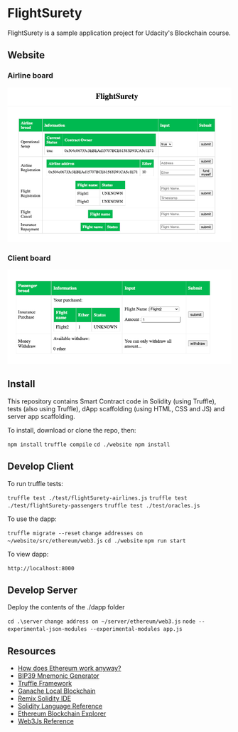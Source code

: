 # FlightSurety

FlightSurety is a sample application project for Udacity's Blockchain course.

## Website

### Airline board
![alt text](https://github.com/15077693d/FlightSurety/blob/master/readme-image/flightsurety1.png?raw=true)

### Client board
![alt text](https://github.com/15077693d/FlightSurety/blob/master/readme-image/flightsurety2.png?raw=true)

## Install

This repository contains Smart Contract code in Solidity (using Truffle), tests (also using Truffle), dApp scaffolding (using HTML, CSS and JS) and server app scaffolding.

To install, download or clone the repo, then:

`npm install`
`truffle compile`
`cd ./website npm install`

## Develop Client

To run truffle tests:

`truffle test ./test/flightSurety-airlines.js`
`truffle test ./test/flightSurety-passengers`
`truffle test ./test/oracles.js`

To use the dapp:

`truffle migrate --reset`
`change addresses on ~/website/src/ethereum/web3.js`
`cd ./website`
`npm run start`

To view dapp:

`http://localhost:8000`

## Develop Server

Deploy the contents of the ./dapp folder

`cd .\server`
`change address on ~/server/ethereum/web3.js`
`node --experimental-json-modules --experimental-modules app.js`

## Resources

* [How does Ethereum work anyway?](https://medium.com/@preethikasireddy/how-does-ethereum-work-anyway-22d1df506369)
* [BIP39 Mnemonic Generator](https://iancoleman.io/bip39/)
* [Truffle Framework](http://truffleframework.com/)
* [Ganache Local Blockchain](http://truffleframework.com/ganache/)
* [Remix Solidity IDE](https://remix.ethereum.org/)
* [Solidity Language Reference](http://solidity.readthedocs.io/en/v0.4.24/)
* [Ethereum Blockchain Explorer](https://etherscan.io/)
* [Web3Js Reference](https://github.com/ethereum/wiki/wiki/JavaScript-API)
